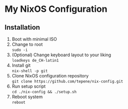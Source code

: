 # My NixOS Configuration

## Installation

1. Boot with minimal ISO
2. Change to root  
   `sudo -i`
3. (Optional) Change keyboard layout to your liking  
   `loadkeys de_CH-latin1`
4. Install git  
   `nix-shell -p git`
5. Clone NixOS configuration repository  
   `git clone https://github.com/tepene/nix-config.git`
6. Run setup script  
   `cd ./nix-config && ./setup.sh`
7. Reboot system  
   `reboot`
